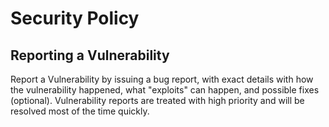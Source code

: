 # Security Policy

<!--
## Supported Versions

Use this section to tell people about which versions of your project are
currently being supported with security updates.

| Version | Supported          |
| ------- | ------------------ |
| 5.1.x   | :white_check_mark: |
| 5.0.x   | :x:                |
| 4.0.x   | :white_check_mark: |
| < 4.0   | :x:                |
-->

## Reporting a Vulnerability

Report a Vulnerability by issuing a bug report, with exact details with how the vulnerability happened, what "exploits" can happen, and possible fixes (optional). Vulnerability reports are treated with high priority and will be resolved most of the time quickly.
